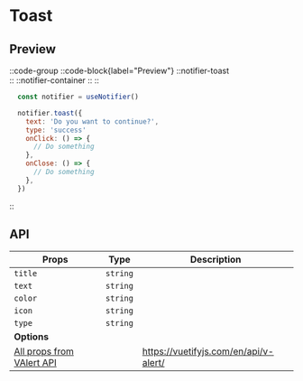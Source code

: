 # Toast

## Preview

::code-group
  ::code-block{label="Preview"}
    ::notifier-toast      
    ::
    ::notifier-container
    ::
  ::

  ```js [Code]
    const notifier = useNotifier()

    notifier.toast({      
      text: 'Do you want to continue?',
      type: 'success'
      onClick: () => {
        // Do something
      },
      onClose: () => {
        // Do something
      },
    })
  ```
::

## API

| **Props**               | **Type**  |**Description**                                               |
| ----------------------- | --------- |------------------------------------------------------------- |
| `title`                 | `string`  |                                                              |
| `text`                  | `string`  |                                                              |
| `color`                 | `string`  |                                                              |
| `icon`                  | `string`  |                                                              |
| `type`                  | `string`  |                                                              |
| **Options**             |           |                                                              |
| [All props from VAlert API](https://vuetifyjs.com/en/api/v-alert/)||https://vuetifyjs.com/en/api/v-alert/

